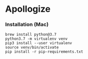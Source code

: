 # Apollogize


### Installation (Mac)
```
brew install python@3.7
python3.7 -m virtualenv venv
pip3 install --user virtualenv
source venv/bin/activate
pip install -r pip-requirements.txt
```
